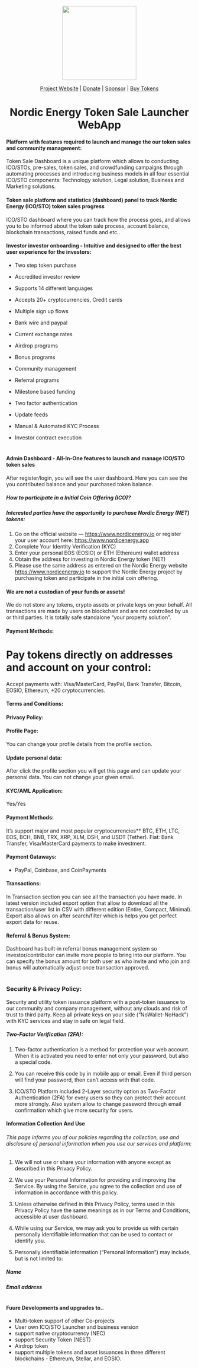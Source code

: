 
<p align="center">
  <a href="httos://nordicenergy.app/">
    <img height="200px" src="https://drive.google.com/open?id=1jZlbO0t_QQQjrZebRAXUpCcUcI-EWtU3">
  </a>
  <br>
</p>
<p align="center">
  <a href="https://nordicenergy.app/">Project Website</a> |
  <a href="https://nordicenergy.app/donate">Donate</a> |
  <a href="https://github.com/sponsors/rdymac">Sponsor</a> |
  <a href="https://nordicenergy.app/buy">Buy Tokens</a>
</p>
<h1 align="center">Nordic Energy Token Sale Launcher WebApp</h1>



#### Platform with features required to launch and manage the our token sales and community management:

Token Sale Dashboard is a unique platform which allows to conducting ICO/STOs, pre-sales, token sales, and crowdfunding campaigns through automating processes and introducing business models in all four essential ICO/STO components: Technology solution, Legal solution, Business and Marketing solutions.



#### Token sale platform and statistics (dashboard) panel to track Nordic Energy (ICO/STO) token sales progress

ICO/STO dashboard where you can track how the process goes, and allows you to be informed about the token sale process, account balance, blockchain transactions, raised funds and etc..



#### Investor investor onboarding - Intuitive and designed to offer the best user experience for the investors:


- Two step token purchase

- Accredited investor review

- Supports 14 different languages

- Accepts 20+ cryptocurrencies, Credit cards

- Multiple sign up flows

- Bank wire and paypal

- Current exchange rates

- Airdrop programs

- Bonus programs

- Community management

- Referral programs

- Milestone based funding

- Two factor authentication

- Update feeds

- Manual & Automated KYC Process

- Investor contract execution


#


#### Admin Dashboard - All-In-One features to launch and manage ICO/STO token sales

After register/login, you will see the user dashboard. Here you can see the you contributed balance and your purchased token balance.


##### How to participate in a Initial Coin Offering (ICO)?

##### Interested parties have the opportunity to purchase Nordic Energy (NET) tokens:

1.	Go on the official website — https://www.nordicenergy.io or register your user account here: https://www.nordicenergy.app
2.	Complete Your Identity Verification (KYC)
3.	Enter your personal EOS (EOSIO) or ETH (Ethereum) wallet address
4.	Obtain the address for investing in Nordic Energy token (NET)
5.	Please use the same address as entered on the Nordic Energy website https://www.nordicenergy.io to support the Nordic      Energy project by purchasing token and participate in the initial coin offering. 


#### We are not a custodian of your funds or assets!

We do not store any tokens, crypto assets or private keys on your behalf. All transactions are made by users on blockchain and are not controlled by us or third parties. It is totally safe standalone “your property solution”.


#### Payment Methods:

# Pay tokens directly on addresses and account on your control:

Accept payments with: Visa/MasterCard, PayPal, Bank Transfer, Bitcoin, EOSIO, Ethereum, +20 cryptocurrencies. 


#### Terms and Conditions:



#### Privacy Policy:



#### Profile Page:

You can change your profile details from the profile section.



#### Update personal data:

After click the profile section you will get this page and can update your personal data. You can not change your given email.



#### KYC/AML Application:

Yes/Yes


#### Payment Methods:

It’s support major and most popular cryptocurrencies** BTC, ETH, LTC, EOS, BCH, BNB, TRX, XRP, XLM, DSH, and USDT (Tether). Fiat: Bank Transfer, Visa/MasterCard payments to make investment.


#### Payment Gataways:

- PayPal, Coinbase, and CoinPayments


#### Transactions:

In Transaction section you can see all the transaction you have made. In latest version included export option that allow to download all the transaction/user list in CSV with different edition (Entire, Compact, Minimal). Export also allows on after search/filter which is helps you get perfect export data for reuse.


#### Referral & Bonus System:

Dashboard has built-in referral bonus management system so investor/contributor can invite more people to bring into our platform. You can specify the bonus amount for both user as who invite and who join and bonus will automatically adjust once transaction approved.

#

### Security & Privacy Policy:

Security and utility token issuance platform with a post-token issuance to our community and company management, without any clouds and risk of trust to third party. Keep all private keys on your side (“NoWallet-NoHack”) with KYC services and stay in safe on legal field. 


##### Two-Factor Verification (2FA):

1. Two-factor authentication is a method for protection your web account. When it is activated you need to enter not only your password, but also a special code. 

2. You can receive this code by in mobile app or email. Even if third person will find your password, then can’t access with that code.

3. ICO/STO Platform included 2-Layer security option as Two-Factor Authentication (2FA) for every users so they can protect their account more strongly. Also system allow to change password through email confirmation which give more security for users.



#### Information Collection And Use

###### This page informs you of our policies regarding the collection, use and disclosure of personal information when you use our services and platform:

1. We will not use or share your information with anyone except as described in this Privacy Policy.

2. We use your Personal Information for providing and improving the Service. By using the Service, you agree to the collection and use of information in accordance with this policy.

3. Unless otherwise defined in this Privacy Policy, terms used in this Privacy Policy have the same meanings as in our Terms and Conditions, accessible at user dashboard.

4. While using our Service, we may ask you to provide us with certain personally identifiable information that can be used to contact or identify you. 

5. Personally identifiable information (“Personal Information”) may include, but is not limited to:


##### Name

##### Email address

#

#### Fuure Developments and upgrades to..

- Multi-token support of other Co-projects
- User own ICO/STO Launcher and business version
- support native cryptocurrency (NEC)
- support Security Token (NEST)
- Airdrop token
- support multiple tokens and asset issuances in three different blockchains - Ethereum, Stellar, and EOSIO.

#
